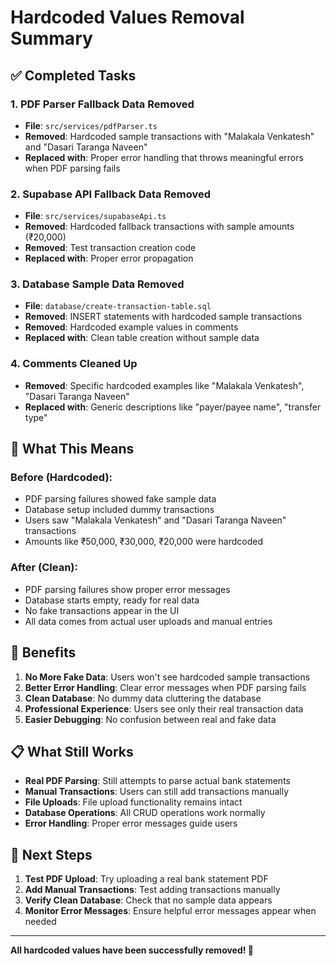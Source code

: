 # Hardcoded Values Removal Summary

## ✅ **Completed Tasks**

### 1. **PDF Parser Fallback Data Removed**
- **File**: `src/services/pdfParser.ts`
- **Removed**: Hardcoded sample transactions with "Malakala Venkatesh" and "Dasari Taranga Naveen"
- **Replaced with**: Proper error handling that throws meaningful errors when PDF parsing fails

### 2. **Supabase API Fallback Data Removed**
- **File**: `src/services/supabaseApi.ts`
- **Removed**: Hardcoded fallback transactions with sample amounts (₹20,000)
- **Removed**: Test transaction creation code
- **Replaced with**: Proper error propagation

### 3. **Database Sample Data Removed**
- **File**: `database/create-transaction-table.sql`
- **Removed**: INSERT statements with hardcoded sample transactions
- **Removed**: Hardcoded example values in comments
- **Replaced with**: Clean table creation without sample data

### 4. **Comments Cleaned Up**
- **Removed**: Specific hardcoded examples like "Malakala Venkatesh", "Dasari Taranga Naveen"
- **Replaced with**: Generic descriptions like "payer/payee name", "transfer type"

## 🎯 **What This Means**

### **Before (Hardcoded):**
- PDF parsing failures showed fake sample data
- Database setup included dummy transactions
- Users saw "Malakala Venkatesh" and "Dasari Taranga Naveen" transactions
- Amounts like ₹50,000, ₹30,000, ₹20,000 were hardcoded

### **After (Clean):**
- PDF parsing failures show proper error messages
- Database starts empty, ready for real data
- No fake transactions appear in the UI
- All data comes from actual user uploads and manual entries

## 🚀 **Benefits**

1. **No More Fake Data**: Users won't see hardcoded sample transactions
2. **Better Error Handling**: Clear error messages when PDF parsing fails
3. **Clean Database**: No dummy data cluttering the database
4. **Professional Experience**: Users see only their real transaction data
5. **Easier Debugging**: No confusion between real and fake data

## 📋 **What Still Works**

- **Real PDF Parsing**: Still attempts to parse actual bank statements
- **Manual Transactions**: Users can still add transactions manually
- **File Uploads**: File upload functionality remains intact
- **Database Operations**: All CRUD operations work normally
- **Error Handling**: Proper error messages guide users

## 🔧 **Next Steps**

1. **Test PDF Upload**: Try uploading a real bank statement PDF
2. **Add Manual Transactions**: Test adding transactions manually
3. **Verify Clean Database**: Check that no sample data appears
4. **Monitor Error Messages**: Ensure helpful error messages appear when needed

---

**All hardcoded values have been successfully removed! 🎉**
